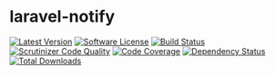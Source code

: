 # laravel-notify
[![Latest Version](https://img.shields.io/github/release/zenapply/laravel-notify.svg?style=flat-square)](https://github.com/zenapply/laravel-notify/releases)
[![Software License](https://img.shields.io/badge/license-MIT-brightgreen.svg?style=flat-square)](LICENSE.md)
[![Build Status](https://travis-ci.org/zenapply/laravel-notify.svg?branch=master)](https://travis-ci.org/zenapply/laravel-notify)
[![Scrutinizer Code Quality](https://scrutinizer-ci.com/g/zenapply/laravel-notify/badges/quality-score.png?b=master)](https://scrutinizer-ci.com/g/zenapply/laravel-notify/?branch=master)
[![Code Coverage](https://scrutinizer-ci.com/g/zenapply/laravel-notify/badges/coverage.png?b=master)](https://scrutinizer-ci.com/g/zenapply/laravel-notify/?branch=master)
[![Dependency Status](https://www.versioneye.com/user/projects/56f3252c35630e0029db0187/badge.svg?style=flat)](https://www.versioneye.com/user/projects/56f3252c35630e0029db0187)
[![Total Downloads](https://img.shields.io/packagist/dt/zenapply/laravel-notify.svg?style=flat-square)](https://packagist.org/packages/zenapply/laravel-notify)

